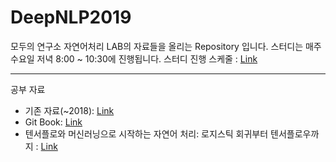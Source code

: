 # DeepNLP2019

모두의 연구소 자연어처리 LAB의 자료들을 올리는 Repository 입니다.
스터디는 매주 수요일 저녁 8:00 ~ 10:30에 진행됩니다.
스터디 진행 스케줄 : [Link](https://docs.google.com/spreadsheets/d/1-m9TveaMZ54EVI-ikGYcp1orD1-GsIwXZbaZDi0oW4c)

---

공부 자료


* 기존 자료(~2018): [Link](http://github.com/modulabs/DeepNLP)
* Git Book: [Link](https://nlp.gitbook.io/book/)
* 텐서플로와 머신러닝으로 시작하는 자연어 처리: 로지스틱 회귀부터 텐서플로우까지 : [Link](https://book.naver.com/bookdb/book_detail.nhn?bid=14488487)
